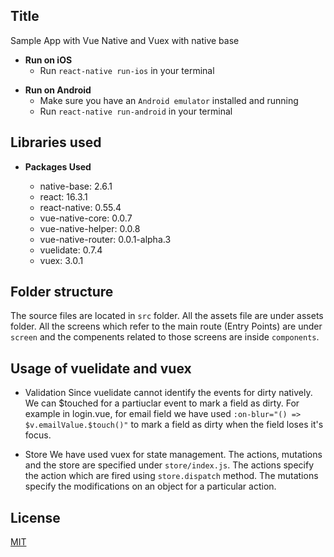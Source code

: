 ## Title

Sample App with Vue Native and Vuex with native base

- **Run on iOS**
  - Run `react-native run-ios` in your terminal

* **Run on Android**
  - Make sure you have an `Android emulator` installed and running
  - Run `react-native run-android` in your terminal

## Libraries used

- **Packages Used**

  - native-base: 2.6.1
  - react: 16.3.1
  - react-native: 0.55.4
  - vue-native-core: 0.0.7
  - vue-native-helper: 0.0.8
  - vue-native-router: 0.0.1-alpha.3
  - vuelidate: 0.7.4
  - vuex: 3.0.1

## Folder structure

The source files are located in `src` folder. All the assets file are under assets folder.
All the screens which refer to the main route (Entry Points) are under `screen` and the compenents related to those screens are inside `components`.

## Usage of vuelidate and vuex

- Validation
  Since vuelidate cannot identify the events for dirty natively. We can $touched for a partiuclar event to mark a field as dirty. For example in login.vue, for email field we have used `:on-blur="() => $v.emailValue.$touch()"` to mark a field as dirty when the field loses it's focus.

- Store
  We have used vuex for state management. The actions, mutations and the store are specified under `store/index.js`. The actions specify the action which are fired using `store.dispatch` method. The mutations specify the modifications on an object for a particular action.

## License

[MIT](http://opensource.org/licenses/MIT)
